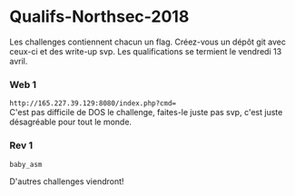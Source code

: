 # Qualifs-Northsec-2018

Les challenges contiennent chacun un flag. Créez-vous un dépôt git avec ceux-ci et des write-up svp. Les qualifications se termient le vendredi 13 avril.    

### Web 1
`http://165.227.39.129:8080/index.php?cmd=`  
C'est pas difficile de DOS le challenge, faites-le juste pas svp, c'est juste désagréable pour tout le monde.


### Rev 1
`baby_asm`    

D'autres challenges viendront!
